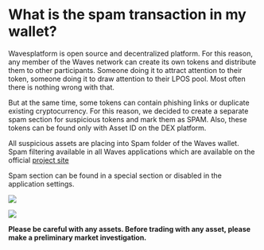 # What is the spam transaction in my wallet?

Wavesplatform is open source and decentralized platform. For this reason, any member of the Waves network can create its own tokens and distribute them to other participants. Someone doing it to attract attention to their token, someone doing it to draw attention to their LPOS pool. Most often there is nothing wrong with that.

But at the same time, some tokens can contain phishing links or duplicate existing cryptocurrency. For this reason, we decided to create a separate spam section for suspicious tokens and mark them as SPAM. Also, these tokens can be found only with Asset ID on the DEX platform.

All suspicious assets are placing into Spam folder of the Waves wallet. Spam filtering available in all Waves applications which are available on the official [project site](https://wavesplatform.com/product)

Spam section can be found in a special section or disabled in the application settings.

![](/_assets/spam_tx_01.png)

![](/_assets/spam_tx_02.png)

**Please be careful with any assets. Before trading with any asset, please make a preliminary market investigation.**
